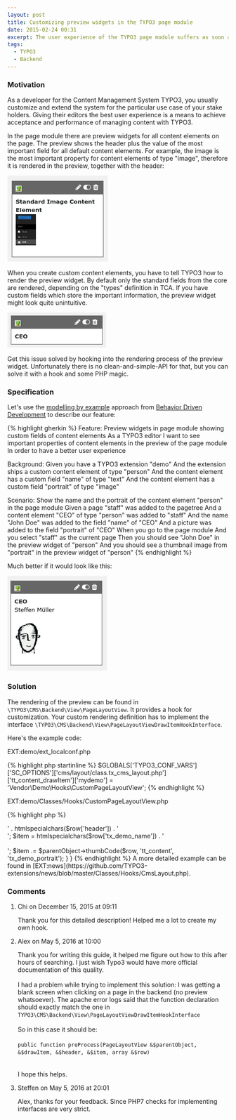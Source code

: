 ```yaml
---
layout: post
title: Customizing preview widgets in the TYPO3 page module
date: 2015-02-24 00:31
excerpt: The user experience of the TYPO3 page module suffers as soon as you insert content elements with custom fields. The preview widgets all look like the same, hiding important information. How to solve this?
tags:
  - TYPO3
  - Backend
---
```


### Motivation

As a developer for the Content Management System TYPO3, you usually customize and extend the system
for the particular use case of your stake holders. Giving their editors the best user experience
is a means to achieve acceptance and performance of managing content with TYPO3.

In the page module there are preview widgets for all content elements on the page.
The preview shows the header plus the value of the most important field for all default content elements.
For example, the image is the most important property for content elements of type "image",
therefore it is rendered in the preview, together with the header:

![cType image preview](/files/images/ctype-image.png)

When you create custom content elements, you have to tell TYPO3 how to render the preview widget.
By default only the standard fields from the core are rendered, depending on the "types" definition in TCA.
If you have custom fields which store the important information, the preview widget might look quite unintuitive.

![cType image preview](/files/images/ctype-person-poor.png)

Get this issue solved by hooking into the rendering process of the preview widget.
Unfortunately there is no clean-and-simple-API for that, but you can solve it with a hook and some PHP magic.

### Specification

Let's use the [modelling by example](http://everzet.com/post/99045129766/introducing-modelling-by-example)
approach from [Behavior Driven Development](http://dannorth.net/introducing-bdd/) to describe our
feature:

{% highlight gherkin %}
Feature: Preview widgets in page module showing custom fields of content elements
  As a TYPO3 editor
  I want to see important properties of content elements in the preview of the page module
  In order to have a better user experience

  Background:
    Given you have a TYPO3 extension "demo"
    And the extension ships a custom content element of type "person"
    And the content element has a custom field "name" of type "text"
    And the content element has a custom field "portrait" of type "image"

  Scenario: Show the name and the portrait of the content element "person" in the page module
    Given a page "staff" was added to the pagetree
    And a content element "CEO" of type "person" was added to "staff"
    And the name "John Doe" was added to the field "name" of "CEO"
    And a picture was added to the field "portrait" of "CEO"
    When you go to the page module
    And you select "staff" as the current page
    Then you should see "John Doe" in the preview widget of "person"
    And you should see a thumbnail image from "portrait" in the preview widget of "person"
{% endhighlight %}

Much better if it would look like this:

![cType image preview](/files/images/ctype-person-rich.png)

### Solution

The rendering of the preview can be found in `\TYPO3\CMS\Backend\View\PageLayoutView`.
It provides a hook for customization. Your custom rendering definition has to implement the
interface `\TYPO3\CMS\Backend\View\PageLayoutViewDrawItemHookInterface`.

Here's the example code:

EXT:demo/ext_localconf.php

{% highlight php startinline %}
$GLOBALS['TYPO3_CONF_VARS']['SC_OPTIONS']['cms/layout/class.tx_cms_layout.php']['tt_content_drawItem']['mydemo'] =
	'Vendor\\Demo\\Hooks\\CustomPageLayoutView';
{% endhighlight %}

<span class="hyphenation">EXT:demo/Classes/Hooks/CustomPageLayoutView.php</span>

{% highlight php %}
<?php
namespace Vendor\Demo\Hooks;

/**
 * LICENSE: GPL2+
 * mainly derived from EXT:news by Georg Ringer et al.
 */
use TYPO3\CMS\Backend\View\PageLayoutViewDrawItemHookInterface,
    TYPO3\CMS\Backend\View\PageLayoutView;
/**
 * Hook to render preview widget of custom content elements in page module
 * @see \TYPO3\CMS\Backend\View\PageLayoutView::tt_content_drawItem()
 */
class CustomPageLayoutView implements PageLayoutViewDrawItemHookInterface {

	/**
	 * Preprocesses the preview rendering of a content element.
	 *
	 * @param PageLayoutView $parentObject Calling parent object
	 * @param boolean $drawItem Whether to draw the item using the default functionalities
	 * @param string $headerContent Header content
	 * @param string $itemContent Item content
	 * @param array $row Record row of tt_content
	 * @return void
	 */
	public function preProcess(&$parentObject, &$drawItem, &$header, &$item, &$row) {
		if ($row['CType'] !== 'demo_person') return;

		$drawItem = FALSE;
		$header = '<strong>' . htmlspecialchars($row['header']) . '</strong><br />';
		$item = htmlspecialchars($row['tx_demo_name']) . '<br><br>';
		$item .= $parentObject->thumbCode($row, 'tt_content', 'tx_demo_portrait');
	}
}
{% endhighlight %}

A more detailed example can be found in [EXT:news](https://github.com/TYPO3-extensions/news/blob/master/Classes/Hooks/CmsLayout.php).

<section class="comments">
	<h3>Comments</h3>
	<ol>
		<li id="comment-03ce3ffe-215f-4d77-9051-51ea4d196354">
			<span class="comment-author">Chi</span>
			<time class="comment-time" datetime="2015-12-15 09:11">on December 15, 2015 at 09:11</time>
			<p>Thank you for this detailed description! Helped me a lot to create my own hook.</p>
		</li>
    <li id="comment-ad5bb3fe-dbc1-436d-afaa-5d70f9699eb8">
      <span class="comment-author">Alex</span>
      <time class="comment-time" datetime="2016-05-13 10:00">on May 5, 2016 at 10:00</time>
      <p>Thank you for writing this guide, it helped me figure out how to this after hours of searching. I just wish Typo3 would have more official documentation of this quality.<br>
      <br>
      I had a problem while trying to implement this solution: I was getting a blank screen when clicking on a page in the backend (no preview whatsoever). The apache error logs said that the function declaration should exactly match the one in <code>TYPO3\CMS\Backend\View\PageLayoutViewDrawItemHookInterface</code><br>
      <br>
      So in this case it should be:<br><br>
        <code>public function preProcess(PageLayoutView &$parentObject, &$drawItem, &$header, &$item, array &$row)</code><br>
      <br><br>
      I hope this helps.
      </p>
    </li>
    <li id="comment-bd40c2a5-89ac-23ff-471a-836bcd29a7d2">
      <span class="comment-author">Steffen</span>
      <time class="comment-time" datetime="2016-05-13 20:01">on May 5, 2016 at 20:01</time>
      <p>Alex, thanks for your feedback. Since PHP7 checks for implementing interfaces are very strict.
      </p>
    </li>
	</ol>
</section>
